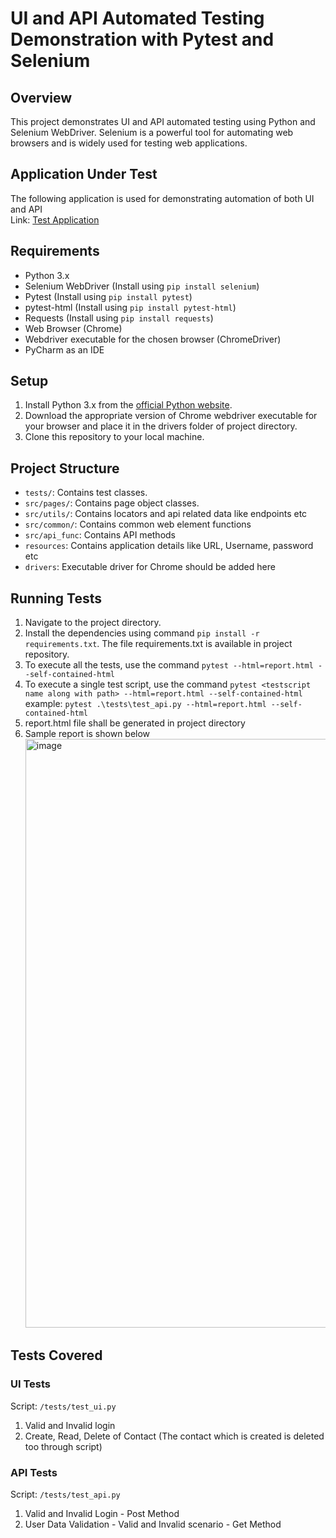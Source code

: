 # UI and API Automated Testing Demonstration with Pytest and Selenium

## Overview
This project demonstrates UI and API automated testing using Python and Selenium WebDriver. Selenium is a powerful tool for automating web browsers and is widely used for testing web applications.

## Application Under Test
The following application is used for demonstrating automation of both UI and API</br>
Link: [Test Application](https://thinking-tester-contact-list.herokuapp.com/)
## Requirements
- Python 3.x
- Selenium WebDriver (Install using `pip install selenium`)
- Pytest (Install using `pip install pytest`)
- pytest-html (Install using `pip install pytest-html`)
- Requests (Install using `pip install requests`)
- Web Browser (Chrome)
- Webdriver executable for the chosen browser (ChromeDriver)
- PyCharm as an IDE

## Setup
1. Install Python 3.x from the [official Python website](https://www.python.org/downloads/).
2. Download the appropriate version of Chrome webdriver executable for your browser and place it in the drivers folder of project directory.
3. Clone this repository to your local machine.

## Project Structure

- `tests/`: Contains test classes.
- `src/pages/`: Contains page object classes.
- `src/utils/`: Contains locators and api related data like endpoints etc
- `src/common/`: Contains common web element functions
- `src/api_func`: Contains API methods
- `resources`: Contains application details like URL, Username, password etc
- `drivers`: Executable driver for Chrome should be added here
  
## Running Tests
1. Navigate to the project directory.
2. Install the dependencies using command `pip install -r requirements.txt`. The file requirements.txt is available in project repository.
3. To execute all the tests, use the command `pytest --html=report.html --self-contained-html`
4. To execute a single test script, use the command `pytest <testscript name along with path> --html=report.html --self-contained-html` </br>
   example: `pytest .\tests\test_api.py --html=report.html --self-contained-html` 
6. report.html file shall be generated in project directory
7. Sample report is shown below
    <img width="942" alt="image" src="https://github.com/Naimisha-14/ContactAppAutomation/assets/83571737/f509f5c5-a035-4d0d-a583-93333c067fb9">

## Tests Covered

### UI Tests
Script: `/tests/test_ui.py`
1. Valid and Invalid login
2. Create, Read, Delete of Contact (The contact which is created is deleted too through script)

### API Tests
Script: `/tests/test_api.py`
1. Valid and Invalid Login - Post Method
2. User Data Validation - Valid and Invalid scenario - Get Method
